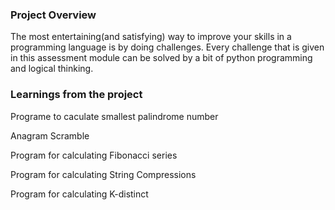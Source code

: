 ### Project Overview

 The most entertaining(and satisfying) way to improve your skills in a programming language is by doing challenges. Every challenge that is given in this assessment module can be solved by a bit of python programming and logical thinking.




### Learnings from the project

 

Programe to caculate smallest palindrome number

Anagram Scramble

Program for calculating Fibonacci series 

Program for calculating String Compressions

Program for calculating K-distinct


